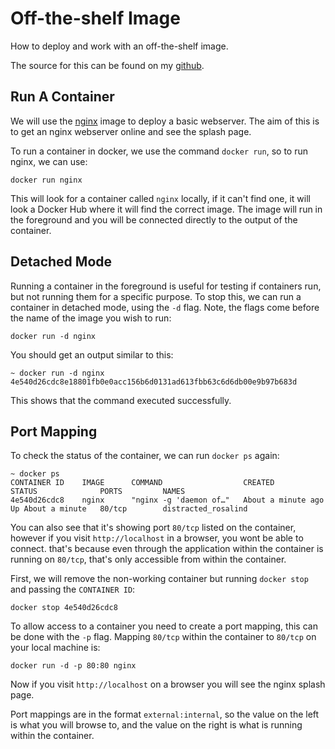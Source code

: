 # Off-the-shelf Image

How to deploy and work with an off-the-shelf image.

The source for this can be found on my [github](https://github.com/mrmcshane/docker-training/tree/master/01-off-the-shelf-image).

## Run A Container

We will use the [nginx](https://hub.docker.com/_/nginx) image to deploy a basic webserver. The aim of this is to get an nginx webserver online and see the splash page.

To run a container in docker, we use the command `docker run`, so to run nginx, we can use:
```
docker run nginx
```

This will look for a container called `nginx` locally, if it can't find one, it will look a Docker Hub where it will find the correct image.
The image will run in the foreground and you will be connected directly to the output of the container. 


## Detached Mode

Running a container in the foreground is useful for testing if containers run, but not running them for a specific purpose. To stop this, we can run a container in detached mode, using the `-d` flag. Note, the flags come before the name of the image you wish to run:
```
docker run -d nginx
```

You should get an output similar to this:
```
~ docker run -d nginx
4e540d26cdc8e18801fb0e0acc156b6d0131ad613fbb63c6d6db00e9b97b683d
```
This shows that the command executed successfully.


## Port Mapping

To check the status of the container, we can run `docker ps` again:
```
~ docker ps
CONTAINER ID    IMAGE      COMMAND                  CREATED              STATUS              PORTS         NAMES
4e540d26cdc8    nginx      "nginx -g 'daemon of…"   About a minute ago   Up About a minute   80/tcp        distracted_rosalind
```

You can also see that it's showing port `80/tcp` listed on the container, however if you visit `http://localhost` in a browser, you wont be able to connect. that's because even through the application within the container is running on `80/tcp`, that's only accessible from within the container.

First, we will remove the non-working container but running `docker stop` and passing the `CONTAINER ID`:
```
docker stop 4e540d26cdc8
```

To allow access to a container you need to create a port mapping, this can be done with the `-p` flag. Mapping `80/tcp` within the container to `80/tcp` on your local machine is:
```
docker run -d -p 80:80 nginx
```

Now if you visit `http://localhost` on a browser you will see the nginx splash page.

Port mappings are in the format `external:internal`, so the value on the left is what you will browse to, and the value on the right is what is running within the container.